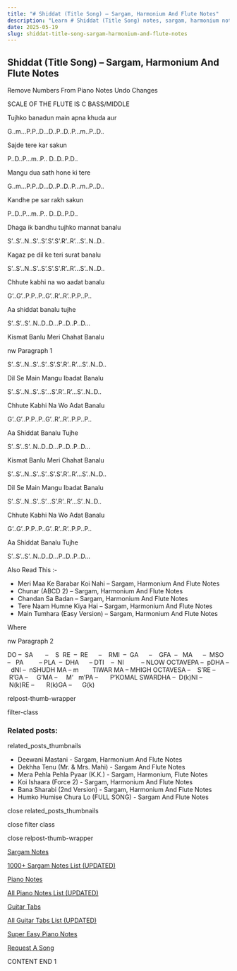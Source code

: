 ```yaml
---
title: "# Shiddat (Title Song) – Sargam, Harmonium And Flute Notes"
description: "Learn # Shiddat (Title Song) notes, sargam, harmonium notations and flute notes. Easy step-by-step tutorial for beginners."
date: 2025-05-19
slug: shiddat-title-song-sargam-harmonium-and-flute-notes
---
```


## Shiddat (Title Song) – Sargam, Harmonium And Flute Notes

Remove Numbers From Piano Notes
Undo Changes

SCALE OF THE FLUTE IS C BASS/MIDDLE

Tujhko banadun main apna khuda aur

G..m…P.P..D…D..P..D..P…m..P..D..

Sajde tere kar sakun

P..D..P…m..P.. D..D..P.D..

Mangu dua sath hone ki tere

G..m…P.P..D…D..P..D..P…m..P..D..

Kandhe pe sar rakh sakun

P..D..P…m..P.. D..D..P.D..

Dhaga ik bandhu tujhko mannat banalu

S’..S’..N..S’..S’.S’.S’.R’..R’…S’..N..D..

Kagaz pe dil ke teri surat banalu

S’..S’..N..S’..S’.S’.S’.R’..R’…S’..N..D..

Chhute kabhi na wo aadat banalu

G’..G’..P.P..P..G’..R’..R’..P.P..P..

Aa shiddat banalu tujhe

S’..S’..S’..N..D..D…P..D..P..D…

Kismat Banlu Meri Chahat Banalu

nw Paragraph 1

S’..S’..N..S’..S’..S’.S’.R’..R’…S’..N..D..

Dil Se Main Mangu Ibadat Banalu

S’..S’..N..S’..S’…S’.R’..R’…S’..N..D..

Chhute Kabhi Na Wo Adat Banalu

G’..G’..P.P..P..G’..R’..R’..P.P..P..

Aa Shiddat Banalu Tujhe

S’..S’..S’..N..D..D…P..D..P..D…

Kismat Banlu Meri Chahat Banalu

S’..S’..N..S’..S’..S’.S’.R’..R’…S’..N..D..

Dil Se Main Mangu Ibadat Banalu

S’..S’..N..S’..S’…S’.R’..R’…S’..N..D..

Chhute Kabhi Na Wo Adat Banalu

G’..G’..P.P..P..G’..R’..R’..P.P..P..

Aa Shiddat Banalu Tujhe

S’..S’..S’..N..D..D…P..D..P..D…

Also Read This :-

* Meri Maa Ke Barabar Koi Nahi – Sargam, Harmonium And Flute Notes
* Chunar (ABCD 2) – Sargam, Harmonium And Flute Notes
* Chandan Sa Badan – Sargam, Harmonium And Flute Notes
* Tere Naam Humne Kiya Hai – Sargam, Harmonium And Flute Notes
* Main Tumhara (Easy Version) – Sargam, Harmonium And Flute Notes

Where

nw Paragraph 2

DO –  SA       –    S  RE  –  RE      –    RMI  –  GA      –    GFA  –   MA      –  MSO  –   PA         – PLA  –  DHA      – DTI    –  NI          – NLOW OCTAVEPA –  pDHA –  dNI –  nSHUDH MA – m        TIWAR MA – MHIGH OCTAVESA –    S’RE –     R’GA –     G’MA –     M’   m’PA –       P’KOMAL SWARDHA –  D(k)NI –       N(k)RE –       R(k)GA –      G(k)

relpost-thumb-wrapper

filter-class

### Related posts:

related_posts_thumbnails

* Deewani Mastani - Sargam, Harmonium And Flute Notes
* Dekhha Tenu (Mr. & Mrs. Mahi) - Sargam And Flute Notes
* Mera Pehla Pehla Pyaar (K.K.) - Sargam, Harmonium, Flute Notes
* Koi Ishaara (Force 2) - Sargam, Harmonium And Flute Notes
* Bana Sharabi (2nd Version) - Sargam, Harmonium And Flute Notes
* Humko Humise Chura Lo (FULL SONG) - Sargam And Flute Notes

close related_posts_thumbnails

close filter class

close relpost-thumb-wrapper

[Sargam Notes](/sargam-notes.html)

[1000+ Sargam Notes List (UPDATED)](/all-songs-list-sargam-notes.html)

[Piano Notes](/piano-notes.html)

[All Piano Notes List (UPDATED)](/all-songs-list-piano-notes.html)

[Guitar Tabs](/guitar-tabs.html)

[All Guitar Tabs List (UPDATED)](/all-songs-list-guitar-tabs.html)

[Super Easy Piano Notes](https://studywall.in/)

[Request A Song](/request-a-song.html)

CONTENT END 1

